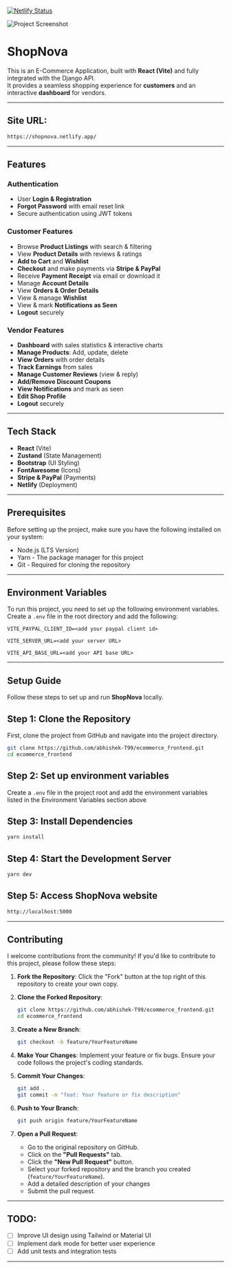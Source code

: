 [![Netlify Status](https://api.netlify.com/api/v1/badges/73c0dd2b-f697-4672-b809-731db4287ffe/deploy-status)](https://app.netlify.com/sites/shopnova/deploys)

![Project Screenshot](assets/your-screenshot.gif)

# ShopNova

This is an E-Commerce Application, built with **React (Vite)** and fully integrated with the Django API.  
It provides a seamless shopping experience for **customers** and an interactive **dashboard** for vendors.

---

## Site URL: 

```bash
https://shopnova.netlify.app/
```

---

## Features

### Authentication

- User **Login & Registration**
- **Forgot Password** with email reset link
- Secure authentication using JWT tokens

### Customer Features

- Browse **Product Listings** with search & filtering
- View **Product Details** with reviews & ratings
- **Add to Cart** and **Wishlist**
- **Checkout** and make payments via **Stripe & PayPal**
- Receive **Payment Receipt** via email or download it
- Manage **Account Details**
- View **Orders & Order Details**
- View & manage **Wishlist**
- View & mark **Notifications as Seen**
- **Logout** securely

### Vendor Features

- **Dashboard** with sales statistics & interactive charts
- **Manage Products**: Add, update, delete
- **View Orders** with order details
- **Track Earnings** from sales
- **Manage Customer Reviews** (view & reply)
- **Add/Remove Discount Coupons**
- **View Notifications** and mark as seen
- **Edit Shop Profile**
- **Logout** securely

---

## Tech Stack

- **React** (Vite)
- **Zustand** (State Management)
- **Bootstrap** (UI Styling)
- **FontAwesome** (Icons)
- **Stripe & PayPal** (Payments)
- **Netlify** (Deployment)

---

## Prerequisites

Before setting up the project, make sure you have the following installed on your system:

- Node.js (LTS Version)
- Yarn - The package manager for this project
- Git - Required for cloning the repository

---

## Environment Variables

To run this project, you need to set up the following environment variables. Create a `.env` file in the root directory and add the following:

`VITE_PAYPAL_CLIENT_ID=<add your paypal client id>`

`VITE_SERVER_URL=<add your server URL>`

`VITE_API_BASE_URL=<add your API base URL>`

---

## Setup Guide

Follow these steps to set up and run **ShopNova** locally.

## Step 1: Clone the Repository

First, clone the project from GitHub and navigate into the project directory.

```bash
git clone https://github.com/abhishek-T99/ecommerce_frontend.git
cd ecommerce_frontend
```

## Step 2: Set up environment variables

Create a `.env` file in the project root and add the environment variables listed in the Environment Variables section above

## Step 3: Install Dependencies

```bash
yarn install
```

## Step 4: Start the Development Server

```bash
yarn dev
```

## Step 5: Access ShopNova website

```bash
http://localhost:5000
```

---

## Contributing

I welcome contributions from the community! If you'd like to contribute to this project, please follow these steps:

1. **Fork the Repository**: Click the "Fork" button at the top right of this repository to create your own copy.

2. **Clone the Forked Repository**:
   
   ```bash
   git clone https://github.com/abhishek-T99/ecommerce_frontend.git
   cd ecommerce_frontend
   ```

3. **Create a New Branch**:

   ```bash
   git checkout -b feature/YourFeatureName
   ```

4. **Make Your Changes**: Implement your feature or fix bugs. Ensure your code follows the project's coding standards.

5. **Commit Your Changes**:

   ```bash
   git add .
   git commit -m "feat: Your feature or fix description"
   ```

6. **Push to Your Branch**:

   ```bash
   git push origin feature/YourFeatureName
   ```

7. **Open a Pull Request**:

   - Go to the original repository on GitHub.
   - Click on the **"Pull Requests"** tab.
   - Click the **"New Pull Request"** button.
   - Select your forked repository and the branch you created (`feature/YourFeatureName`).
   - Add a detailed description of your changes
   - Submit the pull request.

---

## TODO:

- [ ] Improve UI design using Tailwind or Material UI
- [ ] Implement dark mode for better user experience
- [ ] Add unit tests and integration tests

---

